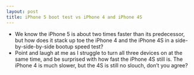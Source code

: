 ```yaml
---
layout: post
title: iPhone 5 boot test vs iPhone 4 and iPhone 4S
---
```

* We know the iPhone 5 is about two times faster than its predecessor, but how does it stack up toe the iPhone 4 and the iPhone 4S in a side-by-side-by-side bootup speed test?
* Point and laugh at me as I struggle to turn all three devices on at the same time, and be surprised with how fast the iPhone 4S still is. The iPhone 4 is much slower, but the 4S is still no slouch, don’t you agree?

